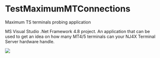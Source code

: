 # TestMaximumMTConnections
Maximum TS terminals probing application

MS Visual Studio .Net Framework 4.8 project.
An application that can be used to get an idea on how many MT4/5 terminals can your NJ4X Terminal Server hardware handle.

![](https://i.imgur.com/rxDkmiG.png)
